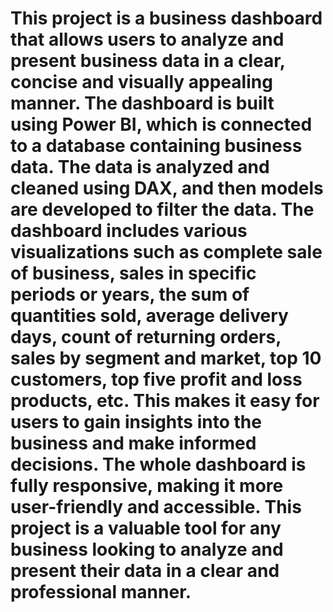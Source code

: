 # This project is a business dashboard that allows users to analyze and present business data in a clear, concise and visually appealing manner. The dashboard is built using Power BI, which is connected to a database containing business data. The data is analyzed and cleaned using DAX, and then models are developed to filter the data. The dashboard includes various visualizations such as complete sale of business, sales in specific periods or years, the sum of quantities sold, average delivery days, count of returning orders, sales by segment and market, top 10 customers, top five profit and loss products, etc. This makes it easy for users to gain insights into the business and make informed decisions. The whole dashboard is fully responsive, making it more user-friendly and accessible. This project is a valuable tool for any business looking to analyze and present their data in a clear and professional manner.
